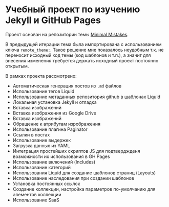 # Учебный проект по изучению Jekyll и GitHub Pages

Проект основан на репозитории темы [Minimal Mistakes](https://github.com/mmistakes/minimal-mistakes). 

В предыдущей итерации тема была импортирована с использованием ключа `remote_theme:`. Такое решение мне показалось неудобным т.к. не переносит исходный код темы (код шаблонов и т.п.), а значит для внесения изменения требуется держать исходный проект постоянно открытым.

В рамках проекта рассмотрено:
* Автоматическая генерация постов из `.md` файлов
* Использование тегов Liquid
* Использование метаданных репозитория github в шаблонах Liquid
* Локальная установка Jekyll и отладка
* Вставка изображений
* Вставка изображения из Google Drive 
* Вставка изображений
* Обращение к атрибутам изрображения
* Использование плагина Paginator
* Ссылки в постах
* Использование выдержек
* Загрузка данных из YAML
* Интеграция простейших скриптов JS для подтверджденя возможности их использования в GH Pages
* Использование включений (Includes)
* Использование категорий
* Использования Liquid для создание шаблонов страниц (Layouts)
* Использование наследования при создании шаблонов
* Установка постоянных ссылок
* Создание коллекции, настройка параметров по-умолчанию для элементов коллекции
* Использование SaaS
